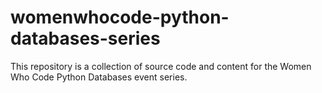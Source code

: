 # womenwhocode-python-databases-series
This repository is a collection of source code and content for the Women Who Code Python Databases event series. 
